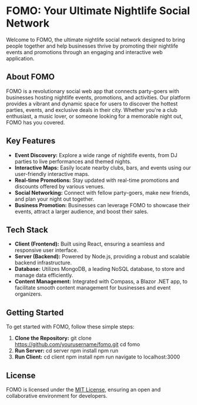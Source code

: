 # FOMO: Your Ultimate Nightlife Social Network

Welcome to FOMO, the ultimate nightlife social network designed to bring people together and help businesses thrive by promoting their nightlife events and promotions through an engaging and interactive web application.

## About FOMO

FOMO is a revolutionary social web app that connects party-goers with businesses hosting nightlife events, promotions, and activities. Our platform provides a vibrant and dynamic space for users to discover the hottest parties, events, and exclusive deals in their city. Whether you're a club enthusiast, a music lover, or someone looking for a memorable night out, FOMO has you covered.

## Key Features

- **Event Discovery:** Explore a wide range of nightlife events, from DJ parties to live performances and themed nights.
- **Interactive Maps:** Easily locate nearby clubs, bars, and events using our user-friendly interactive maps.
- **Real-time Promotions:** Stay updated with real-time promotions and discounts offered by various venues.
- **Social Networking:** Connect with fellow party-goers, make new friends, and plan your night out together.
- **Business Promotion:** Businesses can leverage FOMO to showcase their events, attract a larger audience, and boost their sales.

## Tech Stack

- **Client (Frontend):** Built using React, ensuring a seamless and responsive user interface.
- **Server (Backend):** Powered by Node.js, providing a robust and scalable backend infrastructure.
- **Database:** Utilizes MongoDB, a leading NoSQL database, to store and manage data efficiently.
- **Content Management:** Integrated with Compass, a Blazor .NET app, to facilitate smooth content management for businesses and event organizers.

## Getting Started

To get started with FOMO, follow these simple steps:

1. **Clone the Repository:**
git clone https://github.com/yourusername/fomo.git
cd fomo
2. **Run Server:**
cd server
npm install
npm run
2. **Run Client:**
cd client
npm install
npm run
navigate to localhost:3000

## License
FOMO is licensed under the [MIT License](LICENSE), ensuring an open and collaborative environment for developers.
